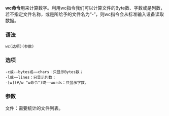 **wc命令**用来计算数字。利用wc指令我们可以计算文件的Byte数、字数或是列数，若不指定文件名称，或是所给予的文件名为“-”，则wc指令会从标准输入设备读取数据。

### 语法  

```
wc(选项)(参数)
```

### 选项  

```
-c或--bytes或——chars：只显示Bytes数；
-l或——lines：只显示列数；
-[w](#/w "w命令")或——words：只显示字数。
```

### 参数  

文件：需要统计的文件列表。